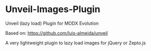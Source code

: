 # Unveil-Images-Plugin
Unveil (lazy load) Plugin for MODX Evolution

Based on: https://github.com/luis-almeida/unveil

A very lightweight plugin to lazy load images for jQuery or Zepto.js


